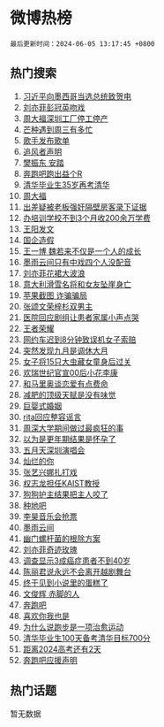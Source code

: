 # 微博热榜

`最后更新时间：2024-06-05 13:17:45 +0800`

## 热门搜索

1. [习近平向墨西哥当选总统致贺电](https://m.weibo.cn/search?containerid=100103type%3D1%26t%3D10%26q%3D%23%E4%B9%A0%E8%BF%91%E5%B9%B3%E5%90%91%E5%A2%A8%E8%A5%BF%E5%93%A5%E5%BD%93%E9%80%89%E6%80%BB%E7%BB%9F%E8%87%B4%E8%B4%BA%E7%94%B5%23&stream_entry_id=51&isnewpage=1&extparam=seat%3D1%26q%3D%2523%25E4%25B9%25A0%25E8%25BF%2591%25E5%25B9%25B3%25E5%2590%2591%25E5%25A2%25A8%25E8%25A5%25BF%25E5%2593%25A5%25E5%25BD%2593%25E9%2580%2589%25E6%2580%25BB%25E7%25BB%259F%25E8%2587%25B4%25E8%25B4%25BA%25E7%2594%25B5%2523%26filter_type%3Drealtimehot%26stream_entry_id%3D51%26c_type%3D51%26cate%3D10103%26dgr%3D0%26pos%3D0%26display_time%3D1717564664%26pre_seqid%3D1717564664497031569119)
1. [刘亦菲彭冠英吻戏](https://m.weibo.cn/search?containerid=100103type%3D1%26t%3D10%26q%3D%E5%88%98%E4%BA%A6%E8%8F%B2%E5%BD%AD%E5%86%A0%E8%8B%B1%E5%90%BB%E6%88%8F&stream_entry_id=31&isnewpage=1&extparam=seat%3D1%26stream_entry_id%3D31%26lcate%3D5001%26band_rank%3D1%26q%3D%25E5%2588%2598%25E4%25BA%25A6%25E8%258F%25B2%25E5%25BD%25AD%25E5%2586%25A0%25E8%258B%25B1%25E5%2590%25BB%25E6%2588%258F%26pos%3D0%26filter_type%3Drealtimehot%26dgr%3D0%26c_type%3D31%26realpos%3D1%26flag%3D1%26cate%3D5001%26display_time%3D1717564664%26pre_seqid%3D1717564664497031569119)
1. [周大福深圳工厂停工停产](https://m.weibo.cn/search?containerid=100103type%3D1%26t%3D10%26q%3D%23%E5%91%A8%E5%A4%A7%E7%A6%8F%E6%B7%B1%E5%9C%B3%E5%B7%A5%E5%8E%82%E5%81%9C%E5%B7%A5%E5%81%9C%E4%BA%A7%23&stream_entry_id=31&isnewpage=1&extparam=seat%3D1%26stream_entry_id%3D31%26lcate%3D5001%26band_rank%3D2%26q%3D%2523%25E5%2591%25A8%25E5%25A4%25A7%25E7%25A6%258F%25E6%25B7%25B1%25E5%259C%25B3%25E5%25B7%25A5%25E5%258E%2582%25E5%2581%259C%25E5%25B7%25A5%25E5%2581%259C%25E4%25BA%25A7%2523%26pos%3D1%26filter_type%3Drealtimehot%26dgr%3D0%26c_type%3D31%26realpos%3D2%26flag%3D2%26cate%3D5001%26display_time%3D1717564664%26pre_seqid%3D1717564664497031569119)
1. [芒种遇到周三有多忙](https://m.weibo.cn/search?containerid=100103type%3D1%26t%3D10%26q%3D%23%E8%8A%92%E7%A7%8D%E9%81%87%E5%88%B0%E5%91%A8%E4%B8%89%E6%9C%89%E5%A4%9A%E5%BF%99%23&stream_entry_id=31&isnewpage=1&extparam=seat%3D1%26stream_entry_id%3D31%26lcate%3D5001%26band_rank%3D3%26q%3D%2523%25E8%258A%2592%25E7%25A7%258D%25E9%2581%2587%25E5%2588%25B0%25E5%2591%25A8%25E4%25B8%2589%25E6%259C%2589%25E5%25A4%259A%25E5%25BF%2599%2523%26pos%3D2%26filter_type%3Drealtimehot%26dgr%3D0%26c_type%3D31%26realpos%3D3%26flag%3D1%26cate%3D5001%26display_time%3D1717564664%26pre_seqid%3D1717564664497031569119)
1. [歌手发布歌单](https://m.weibo.cn/search?containerid=100103type%3D1%26t%3D10%26q%3D%23%E6%AD%8C%E6%89%8B%E5%8F%91%E5%B8%83%E6%AD%8C%E5%8D%95%23&stream_entry_id=31&isnewpage=1&extparam=seat%3D1%26stream_entry_id%3D31%26lcate%3D5001%26band_rank%3D4%26q%3D%2523%25E6%25AD%258C%25E6%2589%258B%25E5%258F%2591%25E5%25B8%2583%25E6%25AD%258C%25E5%258D%2595%2523%26pos%3D3%26filter_type%3Drealtimehot%26dgr%3D0%26c_type%3D31%26realpos%3D4%26flag%3D2%26cate%3D5001%26display_time%3D1717564664%26pre_seqid%3D1717564664497031569119)
1. [追风者声明](https://m.weibo.cn/search?containerid=100103type%3D1%26t%3D10%26q%3D%23%E8%BF%BD%E9%A3%8E%E8%80%85%E5%A3%B0%E6%98%8E%23&stream_entry_id=31&isnewpage=1&extparam=seat%3D1%26stream_entry_id%3D31%26lcate%3D5001%26band_rank%3D5%26q%3D%2523%25E8%25BF%25BD%25E9%25A3%258E%25E8%2580%2585%25E5%25A3%25B0%25E6%2598%258E%2523%26pos%3D4%26filter_type%3Drealtimehot%26dgr%3D0%26c_type%3D31%26realpos%3D5%26flag%3D16%26cate%3D5001%26display_time%3D1717564664%26pre_seqid%3D1717564664497031569119)
1. [樊振东 安踏](https://m.weibo.cn/search?containerid=100103type%3D1%26t%3D10%26q%3D%E6%A8%8A%E6%8C%AF%E4%B8%9C+%E5%AE%89%E8%B8%8F&stream_entry_id=31&isnewpage=1&extparam=seat%3D1%26stream_entry_id%3D31%26lcate%3D5001%26band_rank%3D6%26q%3D%25E6%25A8%258A%25E6%258C%25AF%25E4%25B8%259C%2520%25E5%25AE%2589%25E8%25B8%258F%26pos%3D5%26filter_type%3Drealtimehot%26dgr%3D0%26c_type%3D31%26realpos%3D6%26flag%3D1%26cate%3D5001%26display_time%3D1717564664%26pre_seqid%3D1717564664497031569119)
1. [奔跑吧跑出益个R](https://m.weibo.cn/search?containerid=100103type%3D1%26t%3D10%26q%3D%23%E5%A5%94%E8%B7%91%E5%90%A7%E8%B7%91%E5%87%BA%E7%9B%8A%E4%B8%AAR%23&stream_entry_id=31&isnewpage=1&extparam=seat%3D1%26stream_entry_id%3D31%26lcate%3D5001%26band_rank%3D7%26q%3D%2523%25E5%25A5%2594%25E8%25B7%2591%25E5%2590%25A7%25E8%25B7%2591%25E5%2587%25BA%25E7%259B%258A%25E4%25B8%25AAR%2523%26cate%3D5001%26dgr%3D0%26is_ad_pos%3D1%26c_type%3D31%26adid%3D240602%26filter_type%3Drealtimehot%26pos%3D6%26display_time%3D1717564664%26pre_seqid%3D1717564664497031569119)
1. [清华毕业生35岁再考清华](https://m.weibo.cn/search?containerid=100103type%3D1%26t%3D10%26q%3D%23%E6%B8%85%E5%8D%8E%E6%AF%95%E4%B8%9A%E7%94%9F35%E5%B2%81%E5%86%8D%E8%80%83%E6%B8%85%E5%8D%8E%23&stream_entry_id=31&isnewpage=1&extparam=seat%3D1%26stream_entry_id%3D31%26lcate%3D5001%26band_rank%3D7%26q%3D%2523%25E6%25B8%2585%25E5%258D%258E%25E6%25AF%2595%25E4%25B8%259A%25E7%2594%259F35%25E5%25B2%2581%25E5%2586%258D%25E8%2580%2583%25E6%25B8%2585%25E5%258D%258E%2523%26pos%3D7%26filter_type%3Drealtimehot%26dgr%3D0%26c_type%3D31%26realpos%3D7%26flag%3D2%26cate%3D5001%26display_time%3D1717564664%26pre_seqid%3D1717564664497031569119)
1. [周大福](https://m.weibo.cn/search?containerid=100103type%3D1%26t%3D10%26q%3D%E5%91%A8%E5%A4%A7%E7%A6%8F&stream_entry_id=31&isnewpage=1&extparam=seat%3D1%26stream_entry_id%3D31%26lcate%3D5001%26band_rank%3D8%26q%3D%25E5%2591%25A8%25E5%25A4%25A7%25E7%25A6%258F%26pos%3D8%26filter_type%3Drealtimehot%26dgr%3D0%26c_type%3D31%26realpos%3D8%26flag%3D1%26cate%3D5001%26display_time%3D1717564664%26pre_seqid%3D1717564664497031569119)
1. [出差疑被老板强奸隔壁房客录下证据](https://m.weibo.cn/search?containerid=100103type%3D1%26t%3D10%26q%3D%23%E5%87%BA%E5%B7%AE%E7%96%91%E8%A2%AB%E8%80%81%E6%9D%BF%E5%BC%BA%E5%A5%B8%E9%9A%94%E5%A3%81%E6%88%BF%E5%AE%A2%E5%BD%95%E4%B8%8B%E8%AF%81%E6%8D%AE%23&stream_entry_id=31&isnewpage=1&extparam=seat%3D1%26stream_entry_id%3D31%26lcate%3D5001%26band_rank%3D9%26q%3D%2523%25E5%2587%25BA%25E5%25B7%25AE%25E7%2596%2591%25E8%25A2%25AB%25E8%2580%2581%25E6%259D%25BF%25E5%25BC%25BA%25E5%25A5%25B8%25E9%259A%2594%25E5%25A3%2581%25E6%2588%25BF%25E5%25AE%25A2%25E5%25BD%2595%25E4%25B8%258B%25E8%25AF%2581%25E6%258D%25AE%2523%26pos%3D9%26filter_type%3Drealtimehot%26dgr%3D0%26c_type%3D31%26realpos%3D9%26flag%3D16%26cate%3D5001%26display_time%3D1717564664%26pre_seqid%3D1717564664497031569119)
1. [办培训学校不到3个月收200余万学费](https://m.weibo.cn/search?containerid=100103type%3D1%26t%3D10%26q%3D%23%E5%8A%9E%E5%9F%B9%E8%AE%AD%E5%AD%A6%E6%A0%A1%E4%B8%8D%E5%88%B03%E4%B8%AA%E6%9C%88%E6%94%B6200%E4%BD%99%E4%B8%87%E5%AD%A6%E8%B4%B9%23&stream_entry_id=31&isnewpage=1&extparam=seat%3D1%26stream_entry_id%3D31%26lcate%3D5001%26band_rank%3D10%26q%3D%2523%25E5%258A%259E%25E5%259F%25B9%25E8%25AE%25AD%25E5%25AD%25A6%25E6%25A0%25A1%25E4%25B8%258D%25E5%2588%25B03%25E4%25B8%25AA%25E6%259C%2588%25E6%2594%25B6200%25E4%25BD%2599%25E4%25B8%2587%25E5%25AD%25A6%25E8%25B4%25B9%2523%26pos%3D10%26filter_type%3Drealtimehot%26dgr%3D0%26c_type%3D31%26realpos%3D10%26flag%3D1%26cate%3D5001%26display_time%3D1717564664%26pre_seqid%3D1717564664497031569119)
1. [王阳发文](https://m.weibo.cn/search?containerid=100103type%3D1%26t%3D10%26q%3D%23%E7%8E%8B%E9%98%B3%E5%8F%91%E6%96%87%23&stream_entry_id=31&isnewpage=1&extparam=seat%3D1%26stream_entry_id%3D31%26lcate%3D5001%26band_rank%3D11%26q%3D%2523%25E7%258E%258B%25E9%2598%25B3%25E5%258F%2591%25E6%2596%2587%2523%26pos%3D11%26filter_type%3Drealtimehot%26dgr%3D0%26c_type%3D31%26realpos%3D11%26flag%3D2%26cate%3D5001%26display_time%3D1717564664%26pre_seqid%3D1717564664497031569119)
1. [国企造假](https://m.weibo.cn/search?containerid=100103type%3D1%26t%3D10%26q%3D%23%E5%9B%BD%E4%BC%81%E9%80%A0%E5%81%87%23&stream_entry_id=31&isnewpage=1&extparam=seat%3D1%26stream_entry_id%3D31%26lcate%3D5001%26band_rank%3D12%26q%3D%2523%25E5%259B%25BD%25E4%25BC%2581%25E9%2580%25A0%25E5%2581%2587%2523%26pos%3D12%26filter_type%3Drealtimehot%26dgr%3D0%26c_type%3D31%26realpos%3D12%26flag%3D1%26cate%3D5001%26display_time%3D1717564664%26pre_seqid%3D1717564664497031569119)
1. [王一博 魏若来不仅是一个人的成长](https://m.weibo.cn/search?containerid=100103type%3D1%26t%3D10%26q%3D%E7%8E%8B%E4%B8%80%E5%8D%9A+%E9%AD%8F%E8%8B%A5%E6%9D%A5%E4%B8%8D%E4%BB%85%E6%98%AF%E4%B8%80%E4%B8%AA%E4%BA%BA%E7%9A%84%E6%88%90%E9%95%BF&stream_entry_id=31&isnewpage=1&extparam=seat%3D1%26stream_entry_id%3D31%26lcate%3D5001%26band_rank%3D13%26q%3D%25E7%258E%258B%25E4%25B8%2580%25E5%258D%259A%2520%25E9%25AD%258F%25E8%258B%25A5%25E6%259D%25A5%25E4%25B8%258D%25E4%25BB%2585%25E6%2598%25AF%25E4%25B8%2580%25E4%25B8%25AA%25E4%25BA%25BA%25E7%259A%2584%25E6%2588%2590%25E9%2595%25BF%26pos%3D13%26filter_type%3Drealtimehot%26dgr%3D0%26c_type%3D31%26realpos%3D13%26flag%3D0%26cate%3D5001%26display_time%3D1717564664%26pre_seqid%3D1717564664497031569119)
1. [墨雨云间只有中戏四个人没配音](https://m.weibo.cn/search?containerid=100103type%3D1%26t%3D10%26q%3D%23%E5%A2%A8%E9%9B%A8%E4%BA%91%E9%97%B4%E5%8F%AA%E6%9C%89%E4%B8%AD%E6%88%8F%E5%9B%9B%E4%B8%AA%E4%BA%BA%E6%B2%A1%E9%85%8D%E9%9F%B3%23&stream_entry_id=31&isnewpage=1&extparam=seat%3D1%26stream_entry_id%3D31%26lcate%3D5001%26band_rank%3D14%26q%3D%2523%25E5%25A2%25A8%25E9%259B%25A8%25E4%25BA%2591%25E9%2597%25B4%25E5%258F%25AA%25E6%259C%2589%25E4%25B8%25AD%25E6%2588%258F%25E5%259B%259B%25E4%25B8%25AA%25E4%25BA%25BA%25E6%25B2%25A1%25E9%2585%258D%25E9%259F%25B3%2523%26pos%3D14%26filter_type%3Drealtimehot%26dgr%3D0%26c_type%3D31%26realpos%3D14%26flag%3D0%26cate%3D5001%26display_time%3D1717564664%26pre_seqid%3D1717564664497031569119)
1. [刘亦菲花裙大波浪](https://m.weibo.cn/search?containerid=100103type%3D1%26t%3D10%26q%3D%23%E5%88%98%E4%BA%A6%E8%8F%B2%E8%8A%B1%E8%A3%99%E5%A4%A7%E6%B3%A2%E6%B5%AA%23&stream_entry_id=31&isnewpage=1&extparam=seat%3D1%26stream_entry_id%3D31%26lcate%3D5001%26band_rank%3D15%26q%3D%2523%25E5%2588%2598%25E4%25BA%25A6%25E8%258F%25B2%25E8%258A%25B1%25E8%25A3%2599%25E5%25A4%25A7%25E6%25B3%25A2%25E6%25B5%25AA%2523%26pos%3D15%26filter_type%3Drealtimehot%26dgr%3D0%26c_type%3D31%26realpos%3D15%26flag%3D1%26cate%3D5001%26display_time%3D1717564664%26pre_seqid%3D1717564664497031569119)
1. [意大利滑雪名将和女友坠崖身亡](https://m.weibo.cn/search?containerid=100103type%3D1%26t%3D10%26q%3D%23%E6%84%8F%E5%A4%A7%E5%88%A9%E6%BB%91%E9%9B%AA%E5%90%8D%E5%B0%86%E5%92%8C%E5%A5%B3%E5%8F%8B%E5%9D%A0%E5%B4%96%E8%BA%AB%E4%BA%A1%23&stream_entry_id=31&isnewpage=1&extparam=seat%3D1%26stream_entry_id%3D31%26lcate%3D5001%26band_rank%3D16%26q%3D%2523%25E6%2584%258F%25E5%25A4%25A7%25E5%2588%25A9%25E6%25BB%2591%25E9%259B%25AA%25E5%2590%258D%25E5%25B0%2586%25E5%2592%258C%25E5%25A5%25B3%25E5%258F%258B%25E5%259D%25A0%25E5%25B4%2596%25E8%25BA%25AB%25E4%25BA%25A1%2523%26pos%3D16%26filter_type%3Drealtimehot%26dgr%3D0%26c_type%3D31%26realpos%3D16%26flag%3D1%26cate%3D5001%26display_time%3D1717564664%26pre_seqid%3D1717564664497031569119)
1. [苹果截图 诈骗骗局](https://m.weibo.cn/search?containerid=100103type%3D1%26t%3D10%26q%3D%E8%8B%B9%E6%9E%9C%E6%88%AA%E5%9B%BE+%E8%AF%88%E9%AA%97%E9%AA%97%E5%B1%80&stream_entry_id=31&isnewpage=1&extparam=seat%3D1%26stream_entry_id%3D31%26lcate%3D5001%26band_rank%3D17%26q%3D%25E8%258B%25B9%25E6%259E%259C%25E6%2588%25AA%25E5%259B%25BE%2520%25E8%25AF%2588%25E9%25AA%2597%25E9%25AA%2597%25E5%25B1%2580%26pos%3D17%26filter_type%3Drealtimehot%26dgr%3D0%26c_type%3D31%26realpos%3D17%26flag%3D0%26cate%3D5001%26display_time%3D1717564664%26pre_seqid%3D1717564664497031569119)
1. [张颂文荣梓杉双男主](https://m.weibo.cn/search?containerid=100103type%3D1%26t%3D10%26q%3D%23%E5%BC%A0%E9%A2%82%E6%96%87%E8%8D%A3%E6%A2%93%E6%9D%89%E5%8F%8C%E7%94%B7%E4%B8%BB%23&stream_entry_id=31&isnewpage=1&extparam=seat%3D1%26stream_entry_id%3D31%26lcate%3D5001%26band_rank%3D18%26q%3D%2523%25E5%25BC%25A0%25E9%25A2%2582%25E6%2596%2587%25E8%258D%25A3%25E6%25A2%2593%25E6%259D%2589%25E5%258F%258C%25E7%2594%25B7%25E4%25B8%25BB%2523%26pos%3D18%26filter_type%3Drealtimehot%26dgr%3D0%26c_type%3D31%26realpos%3D18%26flag%3D1%26cate%3D5001%26display_time%3D1717564664%26pre_seqid%3D1717564664497031569119)
1. [医院回应剧组让患者家属小声点哭](https://m.weibo.cn/search?containerid=100103type%3D1%26t%3D10%26q%3D%23%E5%8C%BB%E9%99%A2%E5%9B%9E%E5%BA%94%E5%89%A7%E7%BB%84%E8%AE%A9%E6%82%A3%E8%80%85%E5%AE%B6%E5%B1%9E%E5%B0%8F%E5%A3%B0%E7%82%B9%E5%93%AD%23&stream_entry_id=31&isnewpage=1&extparam=seat%3D1%26stream_entry_id%3D31%26lcate%3D5001%26band_rank%3D19%26q%3D%2523%25E5%258C%25BB%25E9%2599%25A2%25E5%259B%259E%25E5%25BA%2594%25E5%2589%25A7%25E7%25BB%2584%25E8%25AE%25A9%25E6%2582%25A3%25E8%2580%2585%25E5%25AE%25B6%25E5%25B1%259E%25E5%25B0%258F%25E5%25A3%25B0%25E7%2582%25B9%25E5%2593%25AD%2523%26pos%3D19%26filter_type%3Drealtimehot%26dgr%3D0%26c_type%3D31%26realpos%3D19%26flag%3D0%26cate%3D5001%26display_time%3D1717564664%26pre_seqid%3D1717564664497031569119)
1. [王者荣耀](https://m.weibo.cn/search?containerid=100103type%3D1%26t%3D10%26q%3D%E7%8E%8B%E8%80%85%E8%8D%A3%E8%80%80&stream_entry_id=31&isnewpage=1&extparam=seat%3D1%26stream_entry_id%3D31%26lcate%3D5001%26band_rank%3D20%26q%3D%25E7%258E%258B%25E8%2580%2585%25E8%258D%25A3%25E8%2580%2580%26pos%3D20%26filter_type%3Drealtimehot%26dgr%3D0%26c_type%3D31%26realpos%3D20%26flag%3D0%26cate%3D5001%26display_time%3D1717564664%26pre_seqid%3D1717564664497031569119)
1. [网约车迟到8分钟致误机女子索赔](https://m.weibo.cn/search?containerid=100103type%3D1%26t%3D10%26q%3D%23%E7%BD%91%E7%BA%A6%E8%BD%A6%E8%BF%9F%E5%88%B08%E5%88%86%E9%92%9F%E8%87%B4%E8%AF%AF%E6%9C%BA%E5%A5%B3%E5%AD%90%E7%B4%A2%E8%B5%94%23&stream_entry_id=31&isnewpage=1&extparam=seat%3D1%26stream_entry_id%3D31%26lcate%3D5001%26band_rank%3D21%26q%3D%2523%25E7%25BD%2591%25E7%25BA%25A6%25E8%25BD%25A6%25E8%25BF%259F%25E5%2588%25B08%25E5%2588%2586%25E9%2592%259F%25E8%2587%25B4%25E8%25AF%25AF%25E6%259C%25BA%25E5%25A5%25B3%25E5%25AD%2590%25E7%25B4%25A2%25E8%25B5%2594%2523%26pos%3D21%26filter_type%3Drealtimehot%26dgr%3D0%26c_type%3D31%26realpos%3D21%26flag%3D0%26cate%3D5001%26display_time%3D1717564664%26pre_seqid%3D1717564664497031569119)
1. [突然发现九月是调休大月](https://m.weibo.cn/search?containerid=100103type%3D1%26t%3D10%26q%3D%23%E7%AA%81%E7%84%B6%E5%8F%91%E7%8E%B0%E4%B9%9D%E6%9C%88%E6%98%AF%E8%B0%83%E4%BC%91%E5%A4%A7%E6%9C%88%23&stream_entry_id=31&isnewpage=1&extparam=seat%3D1%26stream_entry_id%3D31%26lcate%3D5001%26band_rank%3D22%26q%3D%2523%25E7%25AA%2581%25E7%2584%25B6%25E5%258F%2591%25E7%258E%25B0%25E4%25B9%259D%25E6%259C%2588%25E6%2598%25AF%25E8%25B0%2583%25E4%25BC%2591%25E5%25A4%25A7%25E6%259C%2588%2523%26pos%3D22%26filter_type%3Drealtimehot%26dgr%3D0%26c_type%3D31%26realpos%3D22%26flag%3D0%26cate%3D5001%26display_time%3D1717564664%26pre_seqid%3D1717564664497031569119)
1. [女子将15只大虫藏女童身后过关](https://m.weibo.cn/search?containerid=100103type%3D1%26t%3D10%26q%3D%23%E5%A5%B3%E5%AD%90%E5%B0%8615%E5%8F%AA%E5%A4%A7%E8%99%AB%E8%97%8F%E5%A5%B3%E7%AB%A5%E8%BA%AB%E5%90%8E%E8%BF%87%E5%85%B3%23&stream_entry_id=31&isnewpage=1&extparam=seat%3D1%26stream_entry_id%3D31%26lcate%3D5001%26band_rank%3D23%26q%3D%2523%25E5%25A5%25B3%25E5%25AD%2590%25E5%25B0%258615%25E5%258F%25AA%25E5%25A4%25A7%25E8%2599%25AB%25E8%2597%258F%25E5%25A5%25B3%25E7%25AB%25A5%25E8%25BA%25AB%25E5%2590%258E%25E8%25BF%2587%25E5%2585%25B3%2523%26pos%3D23%26filter_type%3Drealtimehot%26dgr%3D0%26c_type%3D31%26realpos%3D23%26flag%3D0%26cate%3D5001%26display_time%3D1717564664%26pre_seqid%3D1717564664497031569119)
1. [欢瑞世纪官宣00后小花李康](https://m.weibo.cn/search?containerid=100103type%3D1%26t%3D10%26q%3D%23%E6%AC%A2%E7%91%9E%E4%B8%96%E7%BA%AA%E5%AE%98%E5%AE%A300%E5%90%8E%E5%B0%8F%E8%8A%B1%E6%9D%8E%E5%BA%B7%23&stream_entry_id=31&isnewpage=1&extparam=seat%3D1%26stream_entry_id%3D31%26lcate%3D5001%26band_rank%3D24%26q%3D%2523%25E6%25AC%25A2%25E7%2591%259E%25E4%25B8%2596%25E7%25BA%25AA%25E5%25AE%2598%25E5%25AE%25A300%25E5%2590%258E%25E5%25B0%258F%25E8%258A%25B1%25E6%259D%258E%25E5%25BA%25B7%2523%26pos%3D24%26filter_type%3Drealtimehot%26dgr%3D0%26c_type%3D31%26realpos%3D24%26flag%3D1%26cate%3D5001%26display_time%3D1717564664%26pre_seqid%3D1717564664497031569119)
1. [和马里奥谈恋爱有点费命](https://m.weibo.cn/search?containerid=100103type%3D1%26t%3D10%26q%3D%23%E5%92%8C%E9%A9%AC%E9%87%8C%E5%A5%A5%E8%B0%88%E6%81%8B%E7%88%B1%E6%9C%89%E7%82%B9%E8%B4%B9%E5%91%BD%23&stream_entry_id=31&isnewpage=1&extparam=seat%3D1%26stream_entry_id%3D31%26lcate%3D5001%26band_rank%3D25%26q%3D%2523%25E5%2592%258C%25E9%25A9%25AC%25E9%2587%258C%25E5%25A5%25A5%25E8%25B0%2588%25E6%2581%258B%25E7%2588%25B1%25E6%259C%2589%25E7%2582%25B9%25E8%25B4%25B9%25E5%2591%25BD%2523%26pos%3D25%26filter_type%3Drealtimehot%26dgr%3D0%26c_type%3D31%26realpos%3D25%26flag%3D1%26cate%3D5001%26display_time%3D1717564664%26pre_seqid%3D1717564664497031569119)
1. [减肥的顶级天赋是没有味觉](https://m.weibo.cn/search?containerid=100103type%3D1%26t%3D10%26q%3D%23%E5%87%8F%E8%82%A5%E7%9A%84%E9%A1%B6%E7%BA%A7%E5%A4%A9%E8%B5%8B%E6%98%AF%E6%B2%A1%E6%9C%89%E5%91%B3%E8%A7%89%23&stream_entry_id=31&isnewpage=1&extparam=seat%3D1%26stream_entry_id%3D31%26lcate%3D5001%26band_rank%3D26%26q%3D%2523%25E5%2587%258F%25E8%2582%25A5%25E7%259A%2584%25E9%25A1%25B6%25E7%25BA%25A7%25E5%25A4%25A9%25E8%25B5%258B%25E6%2598%25AF%25E6%25B2%25A1%25E6%259C%2589%25E5%2591%25B3%25E8%25A7%2589%2523%26pos%3D26%26filter_type%3Drealtimehot%26dgr%3D0%26c_type%3D31%26realpos%3D26%26flag%3D1%26cate%3D5001%26display_time%3D1717564664%26pre_seqid%3D1717564664497031569119)
1. [巨婴式婚姻](https://m.weibo.cn/search?containerid=100103type%3D1%26t%3D10%26q%3D%23%E5%B7%A8%E5%A9%B4%E5%BC%8F%E5%A9%9A%E5%A7%BB%23&stream_entry_id=31&isnewpage=1&extparam=seat%3D1%26stream_entry_id%3D31%26lcate%3D5001%26band_rank%3D27%26q%3D%2523%25E5%25B7%25A8%25E5%25A9%25B4%25E5%25BC%258F%25E5%25A9%259A%25E5%25A7%25BB%2523%26pos%3D27%26filter_type%3Drealtimehot%26dgr%3D0%26c_type%3D31%26realpos%3D27%26flag%3D0%26cate%3D5001%26display_time%3D1717564664%26pre_seqid%3D1717564664497031569119)
1. [rita回应整容谣言](https://m.weibo.cn/search?containerid=100103type%3D1%26t%3D10%26q%3D%23rita%E5%9B%9E%E5%BA%94%E6%95%B4%E5%AE%B9%E8%B0%A3%E8%A8%80%23&stream_entry_id=31&isnewpage=1&extparam=seat%3D1%26stream_entry_id%3D31%26lcate%3D5001%26band_rank%3D28%26q%3D%2523rita%25E5%259B%259E%25E5%25BA%2594%25E6%2595%25B4%25E5%25AE%25B9%25E8%25B0%25A3%25E8%25A8%2580%2523%26pos%3D28%26filter_type%3Drealtimehot%26dgr%3D0%26c_type%3D31%26realpos%3D28%26flag%3D1%26cate%3D5001%26display_time%3D1717564664%26pre_seqid%3D1717564664497031569119)
1. [周深大学期间做过最疯狂的事](https://m.weibo.cn/search?containerid=100103type%3D1%26t%3D10%26q%3D%E5%91%A8%E6%B7%B1%E5%A4%A7%E5%AD%A6%E6%9C%9F%E9%97%B4%E5%81%9A%E8%BF%87%E6%9C%80%E7%96%AF%E7%8B%82%E7%9A%84%E4%BA%8B&stream_entry_id=31&isnewpage=1&extparam=seat%3D1%26stream_entry_id%3D31%26lcate%3D5001%26band_rank%3D29%26q%3D%25E5%2591%25A8%25E6%25B7%25B1%25E5%25A4%25A7%25E5%25AD%25A6%25E6%259C%259F%25E9%2597%25B4%25E5%2581%259A%25E8%25BF%2587%25E6%259C%2580%25E7%2596%25AF%25E7%258B%2582%25E7%259A%2584%25E4%25BA%258B%26pos%3D29%26filter_type%3Drealtimehot%26dgr%3D0%26c_type%3D31%26realpos%3D29%26flag%3D1%26cate%3D5001%26display_time%3D1717564664%26pre_seqid%3D1717564664497031569119)
1. [以为是更年期结果是怀孕了](https://m.weibo.cn/search?containerid=100103type%3D1%26t%3D10%26q%3D%E4%BB%A5%E4%B8%BA%E6%98%AF%E6%9B%B4%E5%B9%B4%E6%9C%9F%E7%BB%93%E6%9E%9C%E6%98%AF%E6%80%80%E5%AD%95%E4%BA%86&stream_entry_id=31&isnewpage=1&extparam=seat%3D1%26stream_entry_id%3D31%26lcate%3D5001%26band_rank%3D30%26q%3D%25E4%25BB%25A5%25E4%25B8%25BA%25E6%2598%25AF%25E6%259B%25B4%25E5%25B9%25B4%25E6%259C%259F%25E7%25BB%2593%25E6%259E%259C%25E6%2598%25AF%25E6%2580%2580%25E5%25AD%2595%25E4%25BA%2586%26pos%3D30%26filter_type%3Drealtimehot%26dgr%3D0%26c_type%3D31%26realpos%3D30%26flag%3D0%26cate%3D5001%26display_time%3D1717564664%26pre_seqid%3D1717564664497031569119)
1. [五月天深圳演唱会](https://m.weibo.cn/search?containerid=100103type%3D1%26t%3D10%26q%3D%23%E4%BA%94%E6%9C%88%E5%A4%A9%E6%B7%B1%E5%9C%B3%E6%BC%94%E5%94%B1%E4%BC%9A%23&stream_entry_id=31&isnewpage=1&extparam=seat%3D1%26stream_entry_id%3D31%26lcate%3D5001%26band_rank%3D31%26q%3D%2523%25E4%25BA%2594%25E6%259C%2588%25E5%25A4%25A9%25E6%25B7%25B1%25E5%259C%25B3%25E6%25BC%2594%25E5%2594%25B1%25E4%25BC%259A%2523%26pos%3D31%26filter_type%3Drealtimehot%26dgr%3D0%26c_type%3D31%26realpos%3D31%26flag%3D1%26cate%3D5001%26display_time%3D1717564664%26pre_seqid%3D1717564664497031569119)
1. [灿烂的你](https://m.weibo.cn/search?containerid=100103type%3D1%26t%3D10%26q%3D%E7%81%BF%E7%83%82%E7%9A%84%E4%BD%A0&stream_entry_id=31&isnewpage=1&extparam=seat%3D1%26stream_entry_id%3D31%26lcate%3D5001%26band_rank%3D32%26q%3D%25E7%2581%25BF%25E7%2583%2582%25E7%259A%2584%25E4%25BD%25A0%26pos%3D32%26filter_type%3Drealtimehot%26dgr%3D0%26c_type%3D31%26realpos%3D32%26flag%3D1%26cate%3D5001%26display_time%3D1717564664%26pre_seqid%3D1717564664497031569119)
1. [张艺兴娜扎打戏](https://m.weibo.cn/search?containerid=100103type%3D1%26t%3D10%26q%3D%23%E5%BC%A0%E8%89%BA%E5%85%B4%E5%A8%9C%E6%89%8E%E6%89%93%E6%88%8F%23&stream_entry_id=31&isnewpage=1&extparam=seat%3D1%26stream_entry_id%3D31%26lcate%3D5001%26band_rank%3D33%26q%3D%2523%25E5%25BC%25A0%25E8%2589%25BA%25E5%2585%25B4%25E5%25A8%259C%25E6%2589%258E%25E6%2589%2593%25E6%2588%258F%2523%26pos%3D33%26filter_type%3Drealtimehot%26dgr%3D0%26c_type%3D31%26realpos%3D33%26flag%3D0%26cate%3D5001%26display_time%3D1717564664%26pre_seqid%3D1717564664497031569119)
1. [权志龙担任KAIST教授](https://m.weibo.cn/search?containerid=100103type%3D1%26t%3D10%26q%3D%23%E6%9D%83%E5%BF%97%E9%BE%99%E6%8B%85%E4%BB%BBKAIST%E6%95%99%E6%8E%88%23&stream_entry_id=31&isnewpage=1&extparam=seat%3D1%26stream_entry_id%3D31%26lcate%3D5001%26band_rank%3D34%26q%3D%2523%25E6%259D%2583%25E5%25BF%2597%25E9%25BE%2599%25E6%258B%2585%25E4%25BB%25BBKAIST%25E6%2595%2599%25E6%258E%2588%2523%26pos%3D34%26filter_type%3Drealtimehot%26dgr%3D0%26c_type%3D31%26realpos%3D34%26flag%3D0%26cate%3D5001%26display_time%3D1717564664%26pre_seqid%3D1717564664497031569119)
1. [狗狗护主结果把主人咬了](https://m.weibo.cn/search?containerid=100103type%3D1%26t%3D10%26q%3D%23%E7%8B%97%E7%8B%97%E6%8A%A4%E4%B8%BB%E7%BB%93%E6%9E%9C%E6%8A%8A%E4%B8%BB%E4%BA%BA%E5%92%AC%E4%BA%86%23&stream_entry_id=31&isnewpage=1&extparam=seat%3D1%26stream_entry_id%3D31%26lcate%3D5001%26band_rank%3D35%26q%3D%2523%25E7%258B%2597%25E7%258B%2597%25E6%258A%25A4%25E4%25B8%25BB%25E7%25BB%2593%25E6%259E%259C%25E6%258A%258A%25E4%25B8%25BB%25E4%25BA%25BA%25E5%2592%25AC%25E4%25BA%2586%2523%26pos%3D35%26filter_type%3Drealtimehot%26dgr%3D0%26c_type%3D31%26realpos%3D35%26flag%3D1%26cate%3D5001%26display_time%3D1717564664%26pre_seqid%3D1717564664497031569119)
1. [种地吧](https://m.weibo.cn/search?containerid=100103type%3D1%26t%3D10%26q%3D%E7%A7%8D%E5%9C%B0%E5%90%A7&stream_entry_id=31&isnewpage=1&extparam=seat%3D1%26stream_entry_id%3D31%26lcate%3D5001%26band_rank%3D36%26q%3D%25E7%25A7%258D%25E5%259C%25B0%25E5%2590%25A7%26pos%3D36%26filter_type%3Drealtimehot%26dgr%3D0%26c_type%3D31%26realpos%3D36%26flag%3D0%26cate%3D5001%26display_time%3D1717564664%26pre_seqid%3D1717564664497031569119)
1. [李昊音乐会抢票](https://m.weibo.cn/search?containerid=100103type%3D1%26t%3D10%26q%3D%E6%9D%8E%E6%98%8A%E9%9F%B3%E4%B9%90%E4%BC%9A%E6%8A%A2%E7%A5%A8&stream_entry_id=31&isnewpage=1&extparam=seat%3D1%26stream_entry_id%3D31%26lcate%3D5001%26band_rank%3D37%26q%3D%25E6%259D%258E%25E6%2598%258A%25E9%259F%25B3%25E4%25B9%2590%25E4%25BC%259A%25E6%258A%25A2%25E7%25A5%25A8%26pos%3D37%26filter_type%3Drealtimehot%26dgr%3D0%26c_type%3D31%26realpos%3D37%26flag%3D1%26cate%3D5001%26display_time%3D1717564664%26pre_seqid%3D1717564664497031569119)
1. [墨雨云间](https://m.weibo.cn/search?containerid=100103type%3D1%26t%3D10%26q%3D%E5%A2%A8%E9%9B%A8%E4%BA%91%E9%97%B4&stream_entry_id=31&isnewpage=1&extparam=seat%3D1%26stream_entry_id%3D31%26lcate%3D5001%26band_rank%3D38%26q%3D%25E5%25A2%25A8%25E9%259B%25A8%25E4%25BA%2591%25E9%2597%25B4%26pos%3D38%26filter_type%3Drealtimehot%26dgr%3D0%26c_type%3D31%26realpos%3D38%26flag%3D0%26cate%3D5001%26display_time%3D1717564664%26pre_seqid%3D1717564664497031569119)
1. [幽门螺杆菌的根除方案](https://m.weibo.cn/search?containerid=100103type%3D1%26t%3D10%26q%3D%E5%B9%BD%E9%97%A8%E8%9E%BA%E6%9D%86%E8%8F%8C%E7%9A%84%E6%A0%B9%E9%99%A4%E6%96%B9%E6%A1%88&stream_entry_id=31&isnewpage=1&extparam=seat%3D1%26stream_entry_id%3D31%26lcate%3D5001%26band_rank%3D39%26q%3D%25E5%25B9%25BD%25E9%2597%25A8%25E8%259E%25BA%25E6%259D%2586%25E8%258F%258C%25E7%259A%2584%25E6%25A0%25B9%25E9%2599%25A4%25E6%2596%25B9%25E6%25A1%2588%26pos%3D39%26filter_type%3Drealtimehot%26dgr%3D0%26c_type%3D31%26realpos%3D39%26flag%3D1%26cate%3D5001%26display_time%3D1717564664%26pre_seqid%3D1717564664497031569119)
1. [刘亦菲奇迹玫瑰](https://m.weibo.cn/search?containerid=100103type%3D1%26t%3D10%26q%3D%23%E5%88%98%E4%BA%A6%E8%8F%B2%E5%A5%87%E8%BF%B9%E7%8E%AB%E7%91%B0%23&stream_entry_id=31&isnewpage=1&extparam=seat%3D1%26stream_entry_id%3D31%26lcate%3D5001%26band_rank%3D40%26q%3D%2523%25E5%2588%2598%25E4%25BA%25A6%25E8%258F%25B2%25E5%25A5%2587%25E8%25BF%25B9%25E7%258E%25AB%25E7%2591%25B0%2523%26pos%3D40%26filter_type%3Drealtimehot%26dgr%3D0%26c_type%3D31%26realpos%3D40%26flag%3D1%26cate%3D5001%26display_time%3D1717564664%26pre_seqid%3D1717564664497031569119)
1. [调查显示3成癌症患者不到40岁](https://m.weibo.cn/search?containerid=100103type%3D1%26t%3D10%26q%3D%23%E8%B0%83%E6%9F%A5%E6%98%BE%E7%A4%BA3%E6%88%90%E7%99%8C%E7%97%87%E6%82%A3%E8%80%85%E4%B8%8D%E5%88%B040%E5%B2%81%23&stream_entry_id=31&isnewpage=1&extparam=seat%3D1%26stream_entry_id%3D31%26lcate%3D5001%26band_rank%3D41%26q%3D%2523%25E8%25B0%2583%25E6%259F%25A5%25E6%2598%25BE%25E7%25A4%25BA3%25E6%2588%2590%25E7%2599%258C%25E7%2597%2587%25E6%2582%25A3%25E8%2580%2585%25E4%25B8%258D%25E5%2588%25B040%25E5%25B2%2581%2523%26pos%3D41%26filter_type%3Drealtimehot%26dgr%3D0%26c_type%3D31%26realpos%3D41%26flag%3D1%26cate%3D5001%26display_time%3D1717564664%26pre_seqid%3D1717564664497031569119)
1. [陈丽君说永远不会离开越剧舞台](https://m.weibo.cn/search?containerid=100103type%3D1%26t%3D10%26q%3D%23%E9%99%88%E4%B8%BD%E5%90%9B%E8%AF%B4%E6%B0%B8%E8%BF%9C%E4%B8%8D%E4%BC%9A%E7%A6%BB%E5%BC%80%E8%B6%8A%E5%89%A7%E8%88%9E%E5%8F%B0%23&stream_entry_id=31&isnewpage=1&extparam=seat%3D1%26stream_entry_id%3D31%26lcate%3D5001%26band_rank%3D42%26q%3D%2523%25E9%2599%2588%25E4%25B8%25BD%25E5%2590%259B%25E8%25AF%25B4%25E6%25B0%25B8%25E8%25BF%259C%25E4%25B8%258D%25E4%25BC%259A%25E7%25A6%25BB%25E5%25BC%2580%25E8%25B6%258A%25E5%2589%25A7%25E8%2588%259E%25E5%258F%25B0%2523%26pos%3D42%26filter_type%3Drealtimehot%26dgr%3D0%26c_type%3D31%26realpos%3D42%26flag%3D0%26cate%3D5001%26display_time%3D1717564664%26pre_seqid%3D1717564664497031569119)
1. [终于见到小说里的蛋糕了](https://m.weibo.cn/search?containerid=100103type%3D1%26t%3D10%26q%3D%E7%BB%88%E4%BA%8E%E8%A7%81%E5%88%B0%E5%B0%8F%E8%AF%B4%E9%87%8C%E7%9A%84%E8%9B%8B%E7%B3%95%E4%BA%86&stream_entry_id=31&isnewpage=1&extparam=seat%3D1%26stream_entry_id%3D31%26lcate%3D5001%26band_rank%3D43%26q%3D%25E7%25BB%2588%25E4%25BA%258E%25E8%25A7%2581%25E5%2588%25B0%25E5%25B0%258F%25E8%25AF%25B4%25E9%2587%258C%25E7%259A%2584%25E8%259B%258B%25E7%25B3%2595%25E4%25BA%2586%26pos%3D43%26filter_type%3Drealtimehot%26dgr%3D0%26c_type%3D31%26realpos%3D43%26flag%3D0%26cate%3D5001%26display_time%3D1717564664%26pre_seqid%3D1717564664497031569119)
1. [文俊辉 赤脚的人](https://m.weibo.cn/search?containerid=100103type%3D1%26t%3D10%26q%3D%E6%96%87%E4%BF%8A%E8%BE%89+%E8%B5%A4%E8%84%9A%E7%9A%84%E4%BA%BA&stream_entry_id=31&isnewpage=1&extparam=seat%3D1%26stream_entry_id%3D31%26lcate%3D5001%26band_rank%3D44%26q%3D%25E6%2596%2587%25E4%25BF%258A%25E8%25BE%2589%2520%25E8%25B5%25A4%25E8%2584%259A%25E7%259A%2584%25E4%25BA%25BA%26pos%3D44%26filter_type%3Drealtimehot%26dgr%3D0%26c_type%3D31%26realpos%3D44%26flag%3D1%26cate%3D5001%26display_time%3D1717564664%26pre_seqid%3D1717564664497031569119)
1. [奔跑吧](https://m.weibo.cn/search?containerid=100103type%3D1%26t%3D10%26q%3D%E5%A5%94%E8%B7%91%E5%90%A7&stream_entry_id=31&isnewpage=1&extparam=seat%3D1%26stream_entry_id%3D31%26lcate%3D5001%26band_rank%3D45%26q%3D%25E5%25A5%2594%25E8%25B7%2591%25E5%2590%25A7%26pos%3D45%26filter_type%3Drealtimehot%26dgr%3D0%26c_type%3D31%26realpos%3D45%26flag%3D1%26cate%3D5001%26display_time%3D1717564664%26pre_seqid%3D1717564664497031569119)
1. [喜欢你我也是](https://m.weibo.cn/search?containerid=100103type%3D1%26t%3D10%26q%3D%E5%96%9C%E6%AC%A2%E4%BD%A0%E6%88%91%E4%B9%9F%E6%98%AF&stream_entry_id=31&isnewpage=1&extparam=seat%3D1%26stream_entry_id%3D31%26lcate%3D5001%26band_rank%3D46%26q%3D%25E5%2596%259C%25E6%25AC%25A2%25E4%25BD%25A0%25E6%2588%2591%25E4%25B9%259F%25E6%2598%25AF%26pos%3D46%26filter_type%3Drealtimehot%26dgr%3D0%26c_type%3D31%26realpos%3D46%26flag%3D1%26cate%3D5001%26display_time%3D1717564664%26pre_seqid%3D1717564664497031569119)
1. [为什么说跑步是一项治愈运动](https://m.weibo.cn/search?containerid=100103type%3D1%26t%3D10%26q%3D%23%E4%B8%BA%E4%BB%80%E4%B9%88%E8%AF%B4%E8%B7%91%E6%AD%A5%E6%98%AF%E4%B8%80%E9%A1%B9%E6%B2%BB%E6%84%88%E8%BF%90%E5%8A%A8%23&stream_entry_id=31&isnewpage=1&extparam=seat%3D1%26stream_entry_id%3D31%26lcate%3D5001%26band_rank%3D47%26q%3D%2523%25E4%25B8%25BA%25E4%25BB%2580%25E4%25B9%2588%25E8%25AF%25B4%25E8%25B7%2591%25E6%25AD%25A5%25E6%2598%25AF%25E4%25B8%2580%25E9%25A1%25B9%25E6%25B2%25BB%25E6%2584%2588%25E8%25BF%2590%25E5%258A%25A8%2523%26pos%3D47%26filter_type%3Drealtimehot%26dgr%3D0%26c_type%3D31%26realpos%3D47%26flag%3D1%26cate%3D5001%26display_time%3D1717564664%26pre_seqid%3D1717564664497031569119)
1. [清华毕业生100天备考清华目标700分](https://m.weibo.cn/search?containerid=100103type%3D1%26t%3D10%26q%3D%23%E6%B8%85%E5%8D%8E%E6%AF%95%E4%B8%9A%E7%94%9F100%E5%A4%A9%E5%A4%87%E8%80%83%E6%B8%85%E5%8D%8E%E7%9B%AE%E6%A0%87700%E5%88%86%23&stream_entry_id=31&isnewpage=1&extparam=seat%3D1%26stream_entry_id%3D31%26lcate%3D5001%26band_rank%3D48%26q%3D%2523%25E6%25B8%2585%25E5%258D%258E%25E6%25AF%2595%25E4%25B8%259A%25E7%2594%259F100%25E5%25A4%25A9%25E5%25A4%2587%25E8%2580%2583%25E6%25B8%2585%25E5%258D%258E%25E7%259B%25AE%25E6%25A0%2587700%25E5%2588%2586%2523%26pos%3D48%26filter_type%3Drealtimehot%26dgr%3D0%26c_type%3D31%26realpos%3D48%26flag%3D1%26cate%3D5001%26display_time%3D1717564664%26pre_seqid%3D1717564664497031569119)
1. [距离2024高考还有2天](https://m.weibo.cn/search?containerid=100103type%3D1%26t%3D10%26q%3D%23%E8%B7%9D%E7%A6%BB2024%E9%AB%98%E8%80%83%E8%BF%98%E6%9C%892%E5%A4%A9%23&stream_entry_id=31&isnewpage=1&extparam=seat%3D1%26stream_entry_id%3D31%26lcate%3D5001%26band_rank%3D49%26q%3D%2523%25E8%25B7%259D%25E7%25A6%25BB2024%25E9%25AB%2598%25E8%2580%2583%25E8%25BF%2598%25E6%259C%25892%25E5%25A4%25A9%2523%26pos%3D49%26filter_type%3Drealtimehot%26dgr%3D0%26c_type%3D31%26realpos%3D49%26flag%3D0%26cate%3D5001%26display_time%3D1717564664%26pre_seqid%3D1717564664497031569119)
1. [奔跑吧应援声明](https://m.weibo.cn/search?containerid=100103type%3D1%26t%3D10%26q%3D%23%E5%A5%94%E8%B7%91%E5%90%A7%E5%BA%94%E6%8F%B4%E5%A3%B0%E6%98%8E%23&stream_entry_id=31&isnewpage=1&extparam=seat%3D1%26stream_entry_id%3D31%26lcate%3D5001%26band_rank%3D50%26q%3D%2523%25E5%25A5%2594%25E8%25B7%2591%25E5%2590%25A7%25E5%25BA%2594%25E6%258F%25B4%25E5%25A3%25B0%25E6%2598%258E%2523%26pos%3D50%26filter_type%3Drealtimehot%26dgr%3D0%26c_type%3D31%26realpos%3D50%26flag%3D1%26cate%3D5001%26display_time%3D1717564664%26pre_seqid%3D1717564664497031569119)

## 热门话题

暂无数据
